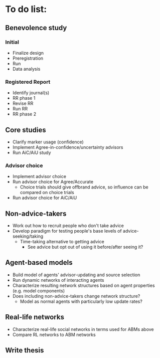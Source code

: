 # To do list:

## Benevolence study
### Initial
* Finalize design
* Preregistration
* Run
* Data analysis
### Registered Report
* Identify journal(s)
* RR phase 1
* Revise RR
* Run RR
* RR phase 2

## Core studies
* Clarify marker usage (confidence)
* Implement Agree-in-confidence/uncertainty advisors
* Run AiC/AiU study
### Advisor choice
* Implement advisor choice
* Run advisor choice for Agree/Accurate
    * Choice trials should give offbrand advice, so influence can be compared on choice trials
* Run advisor choice for AiC/AiU

## Non-advice-takers
* Work out how to recruit people who don't take advice
* Develop paradigm for testing people's base levels of advice-seeking/taking
    * Time-taking alternative to getting advice
        * See advice but opt out of using it before/after seeing it?

## Agent-based models
* Build model of agents' advisor-updating and source selection
* Run dynamic networks of interacting agents
* Characterize resulting network structures based on agent properties (e.g. model components)
* Does including non-advice-takers change network structure?
    * Model as normal agents with particularly low update rates?

## Real-life networks
* Characterize real-life social networks in terms used for ABMs above
* Compare RL networks to ABM networks

## Write thesis
